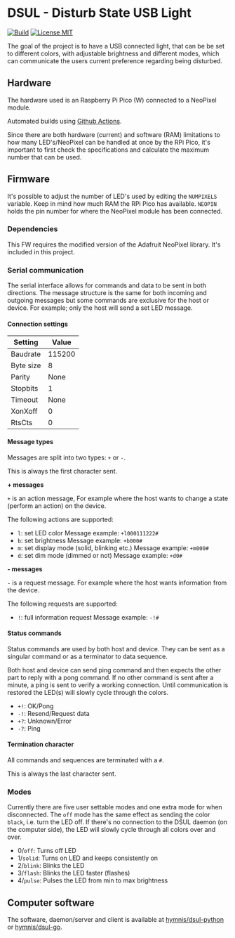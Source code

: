# DSUL - Disturb State USB Light

[![Build](https://github.com/hymnis/dsul-rp2040/actions/workflows/build.yml/badge.svg?branch=main)](https://github.com/hymnis/dsul-rp2040/actions/workflows/build.yml)
[![License MIT](https://img.shields.io/badge/license-MIT-blue.svg)](https://opensource.org/licenses/MIT)

The goal of the project is to have a USB connected light, that can be be set to different colors, with adjustable brightness and different modes, which can communicate the users current preference regarding being disturbed.


## Hardware

The hardware used is an Raspberry Pi Pico (W) connected to a NeoPixel module.

Automated builds using [Github Actions](https://github.com/hymnis/dsul-rp2040/actions).

Since there are both hardware (current) and software (RAM) limitations to how many LED's/NeoPixel can be handled at once by the RPi Pico, it's important to first check the specifications and calculate the maximum number that can be used.


## Firmware

It's possible to adjust the number of LED's used by editing the `NUMPIXELS` variable. Keep in mind how much RAM the RPi Pico has available. `NEOPIN` holds the pin number for where the NeoPixel module has been connected.

### Dependencies

This FW requires the modified version of the Adafruit NeoPixel library. It's included in this project.

### Serial communication

The serial interface allows for commands and data to be sent in both directions. The message structure is the same for both incoming and outgoing messages but some commands are exclusive for the host or device. For example; only the host will send a set LED message.

#### Connection settings

| Setting   | Value  |
|-----------|--------|
| Baudrate  | 115200 |
| Byte size | 8      |
| Parity    | None   |
| Stopbits  | 1      |
| Timeout   | None   |
| XonXoff   | 0      |
| RtsCts    | 0      |

#### Message types

Messages are split into two types: `+` or `-`.

This is always the first character sent.

**+ messages**

`+` is an action message, For example where the host wants to change a state (perform an action) on the device.

The following actions are supported:

- `l`: set LED color
  Message example: `+l000111222#`
- `b`: set brightness
  Message example: `+b000#`
- `m`: set display mode (solid, blinking etc.)
  Message example: `+m000#`
- `d`: set dim mode (dimmed or not)
  Message example: `+d0#`

**- messages**

`-` is a request message. For example where the host wants information from the device.

The following requests are supported:

- `!`: full information request
  Message example: `-!#`

#### Status commands

Status commands are used by both host and device. They can be sent as a singular command or as a terminator to data sequence.

Both host and device can send ping command and then expects the other part to reply with a pong command. If no other command is sent after a minute, a ping is sent to verify a working connection. Until communication is restored the LED(s) will slowly cycle through the colors.

- `+!`: OK/Pong
- `-!`: Resend/Request data
- `+?`: Unknown/Error
- `-?`: Ping

#### Termination character

All commands and sequences are terminated with a `#`.

This is always the last character sent.

### Modes

Currently there are five user settable modes and one extra mode for when disconnected.
The `off` mode has the same effect as sending the color `black`, i.e. turn the LED off.
If there's no connection to the DSUL daemon (on the computer side), the LED will slowly cycle through all colors over and over.

- 0/`off`: Turns off LED
- 1/`solid`: Turns on LED and keeps consistently on
- 2/`blink`: Blinks the LED
- 3/`flash`: Blinks the LED faster (flashes)
- 4/`pulse`: Pulses the LED from min to max brightness

## Computer software

The software, daemon/server and client is available at [hymnis/dsul-python](https://github.com/hymnis/dsul-python) or [hymnis/dsul-go](https://github.com/hymnis/dsul-go).
